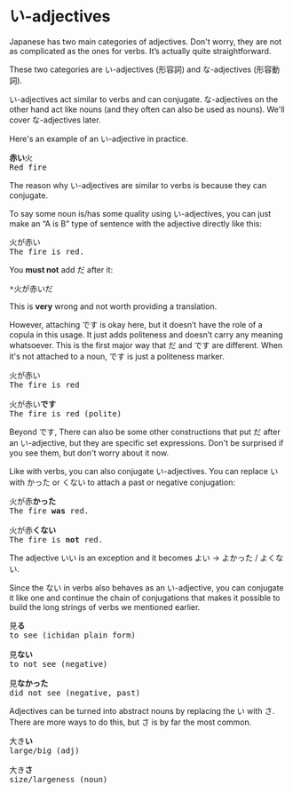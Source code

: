 # い-adjectives

Japanese has two main categories of adjectives. Don't worry, they are not as complicated as the ones for verbs. It’s actually quite straightforward. 

These two categories are い-adjectives (形容詞) and な-adjectives (形容動詞). 

い-adjectives act similar to verbs and can conjugate. な-adjectives on the other hand act like nouns (and they often can also be used as nouns). We'll cover な-adjectives later.

Here's an example of an い-adjective in practice.

<pre>
<b>赤い</b>火
Red fire
</pre>

The reason why い-adjectives are similar to verbs is because they can conjugate. 

To say some noun is/has some quality using い-adjectives, you can just make an “A is B” type of sentence with the adjective directly like this:

<pre>
火が赤い
The fire is red.
</pre>

You **must not** add だ after it:

<pre>
*火が赤いだ
</pre>

This is **very** wrong and not worth providing a translation.

However, attaching です is okay here, but it doesn’t have the role of a copula in this usage. It just adds politeness and doesn’t carry any meaning whatsoever. This is the first major way that だ and です are different. When it's not attached to a noun, です is just a politeness marker.

<pre>
火が赤い
The fire is red

火が赤い<b>です</b>
The fire is red (polite)
</pre>

Beyond です, There can also be some other constructions that put だ after an い-adjective, but they are specific set expressions. Don't be surprised if you see them, but don't worry about it now.

Like with verbs, you can also conjugate い-adjectives. You can replace い with かった or くない to attach a past or negative conjugation:

<pre>
火が赤<b>かった</b>
The fire <b>was</b> red.

火が赤<b>くない</b>
The fire is <b>not</b> red.
</pre>

The adjective いい is an exception and it becomes よい \-\> よかった / よくない.

Since the ない in verbs also behaves as an い-adjective, you can conjugate it like one and continue the chain of conjugations that makes it possible to build the long strings of verbs we mentioned earlier.

<pre>
見<b>る</b>
to see (ichidan plain form)

見<b>ない</b>
to not see (negative)

見<b>なかった</b>
did not see (negative, past)
</pre>

Adjectives can be turned into abstract nouns by replacing the い with さ. There are more ways to do this, but さ is by far the most common.

<pre>
大き<b>い</b>
large/big (adj)

大き<b>さ</b>
size/largeness (noun)
</pre>
